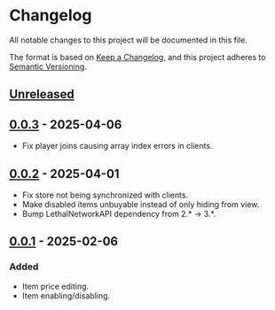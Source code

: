 # Changelog

All notable changes to this project will be documented in this file.

The format is based on [Keep a Changelog](https://keepachangelog.com/en/1.1.0/),
and this project adheres to [Semantic Versioning](https://semver.org/spec/v2.0.0.html).

## [Unreleased]

## [0.0.3] - 2025-04-06

- Fix player joins causing array index errors in clients.

## [0.0.2] - 2025-04-01

- Fix store not being synchronized with clients.
- Make disabled items unbuyable instead of only hiding from view.
- Bump LethalNetworkAPI dependency from 2.* -> 3.*.

## [0.0.1] - 2025-02-06

### Added

- Item price editing.
- Item enabling/disabling.

[unreleased]: https://github.com/baldugus/StoreTweaks/compare/v0.0.3...HEAD
[0.0.3]: https://github.com/baldugus/StoreTweaks/releases/tag/v0.0.3
[0.0.2]: https://github.com/baldugus/StoreTweaks/releases/tag/v0.0.2
[0.0.1]: https://github.com/baldugus/StoreTweaks/releases/tag/v0.0.1
